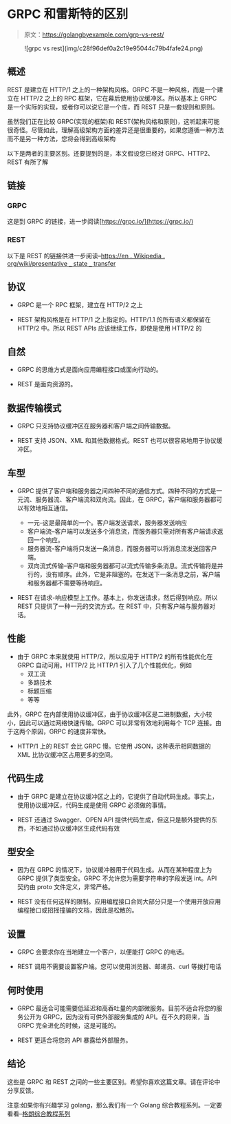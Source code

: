 # GRPC 和雷斯特的区别

> 原文：<https://golangbyexample.com/grp-vs-rest/>

<figure class="wp-block-image size-large">![grpc vs rest](img/c28f96def0a2c19e95044c79b4fafe24.png)</figure>

## **概述**

REST 是建立在 HTTP/1 之上的一种架构风格。GRPC 不是一种风格，而是一个建立在 HTTP/2 之上的 RPC 框架，它在幕后使用协议缓冲区。所以基本上 GRPC 是一个实际的实现，或者你可以说它是一个库，而 REST 只是一套规则和原则。

虽然我们正在比较 GRPC(实现的框架)和 REST(架构风格和原则)，这听起来可能很奇怪。尽管如此，理解高级架构方面的差异还是很重要的，如果您遵循一种方法而不是另一种方法，您将会得到高级架构

以下是两者的主要区别。还要提到的是，本文假设您已经对 GRPC、HTTP2、REST 有所了解

## 链接

### **GRPC**

这是到 GRPC 的链接，进一步阅读[https://grpc.io/](https://grpc.io/)

### **REST**

以下是 REST 的链接供进一步阅读–[https://en . Wikipedia . org/wiki/presentative _ state _ transfer](https://en.wikipedia.org/wiki/Representational_state_transfer)

## **协议**

*   GRPC 是一个 RPC 框架，建立在 HTTP/2 之上

*   REST 架构风格是在 HTTP/1 之上指定的。HTTP/1.1 的所有语义都保留在 HTTP/2 中。所以 REST APIs 应该继续工作，即使是使用 HTTP/2 的

## **自然**

*   GRPC 的思维方式是面向应用编程接口或面向行动的。

*   REST 是面向资源的。

## **数据传输模式**

*   GRPC 只支持协议缓冲区在服务器和客户端之间传输数据。

*   REST 支持 JSON、XML 和其他数据格式。REST 也可以很容易地用于协议缓冲区。

## **车型**

*   GRPC 提供了客户端和服务器之间四种不同的通信方式。四种不同的方式是一元流、服务器流、客户端流和双向流。因此，在 GRPC，客户端和服务器都可以有效地相互通信。
    *   一元–这是最简单的一个。客户端发送请求，服务器发送响应
    *   客户端流–客户端可以发送多个消息流，而服务器只需对所有客户端请求返回一个响应。
    *   服务器流-客户端将只发送一条消息，而服务器可以将消息流发送回客户端。
    *   双向流式传输–客户端和服务器都可以流式传输多条消息。流式传输将是并行的，没有顺序。此外，它是非阻塞的。在发送下一条消息之前，客户端和服务器都不需要等待响应。

*   REST 在请求-响应模型上工作。基本上，你发送请求，然后得到响应。所以 REST 只提供了一种一元的交流方式。在 REST 中，只有客户端与服务器对话。

## **性能**

*   由于 GRPC 本来就使用 HTTP/2，所以应用于 HTTP/2 的所有性能优化在 GRPC 自动可用。HTTP/2 比 HTTP/1 引入了几个性能优化，例如
    *   双工流
    *   多路技术
    *   标题压缩
    *   等等

此外，GRPC 在内部使用协议缓冲区，由于协议缓冲区是二进制数据，大小较小，因此可以通过网络快速传输。GRPC 可以非常有效地利用每个 TCP 连接。由于这两个原因，GRPC 的速度非常快。

*   HTTP/1 上的 REST 会比 GRPC 慢。它使用 JSON，这种表示相同数据的 XML 比协议缓冲区占用更多的空间。

## **代码生成**

*   由于 GRPC 是建立在协议缓冲区之上的，它提供了自动代码生成。事实上，使用协议缓冲区，代码生成是使用 GRPC 必须做的事情。

*   REST 还通过 Swagger、OPEN API 提供代码生成，但这只是额外提供的东西，不如通过协议缓冲区生成代码有效

## **型安全**

*   因为在 GRPC 的情况下，协议缓冲器用于代码生成。从而在某种程度上为 GRPC 提供了类型安全。GRPC 不允许您为需要字符串的字段发送 int。API 契约由 proto 文件定义，非常严格。

*   REST 没有任何这样的限制。应用编程接口合同大部分只是一个使用开放应用编程接口或招摇撞骗的文档，因此是松散的。

## **设置**

*   GRPC 会要求你在当地建立一个客户，以便能打 GRPC 的电话。

*   REST 调用不需要设置客户端。您可以使用浏览器、邮递员、curl 等拨打电话

## **何时使用**

*   GRPC 最适合可能需要低延迟和高吞吐量的内部微服务。目前不适合将您的服务公开为 GRPC，因为没有可供外部服务集成的 API。在不久的将来，当 GRPC 完全进化的时候，这是可能的。

*   REST 更适合将您的 API 暴露给外部服务。

## **结论**

这些是 GRPC 和 REST 之间的一些主要区别。希望你喜欢这篇文章。请在评论中分享反馈。

注意:如果你有兴趣学习 golang，那么我们有一个 Golang 综合教程系列。一定要看看–[格朗综合教程系列](https://golangbyexample.com/golang-comprehensive-tutorial/)